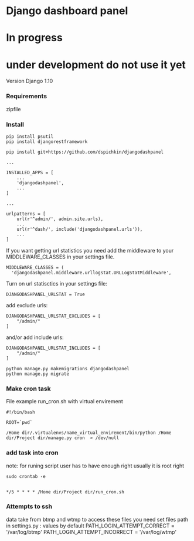 Django dashboard panel
======================

# In progress 
# under development do not use it yet

Version Django 1.10 

### Requirements

zipfile


### Install


```
pip install psutil
pip install djangorestframework

pip install git+https://github.com/dspichkin/djangodashpanel

...

INSTALLED_APPS = [
    ...
    'djangodashpanel',
    ...
]

...

urlpatterns = [
    url(r'^admin/', admin.site.urls),
    ...
    url(r'^dash/', include('djangodashpanel.urls')),
    ...
]
```


If you want getting url statistics you need add the middleware to your MIDDLEWARE_CLASSES in your settings file.

```
MIDDLEWARE_CLASSES = (
  'djangodashpanel.middleware.urllogstat.URLLogStatMiddleware',
```

Turn on url statisctics in your settings file:
```
DJANGODASHPANEL_URLSTAT = True
```

add exclude urls:
```
DJANGODASHPANEL_URLSTAT_EXCLUDES = [
    "/admin/"
]
```

and/or add include urls:
```
DJANGODASHPANEL_URLSTAT_INCLUDES = [
    "/admin/"
]
```

```
python manage.py makemigrations djangodashpanel
python manage.py migrate

```


### Make cron task

File example run_cron.sh with virtual envirement

```
#!/bin/bash

ROOT=`pwd`

/Home dir/.virtualenvs/name_virtual_envirement/bin/python /Home dir/Project dir/manage.py cron  > /dev/null

```

### add task into cron
note: for runing script user has to have enough right usually it is root right

```
sudo crontab -e


*/5 * * * * /Home dir/Project dir/run_cron.sh
```

### Attempts to ssh

data take from btmp and wtmp
to access these files you need set files path in settings.py :
values by default
PATH_LOGIN_ATTEMPT_CORRECT = '/var/log/btmp'
PATH_LOGIN_ATTEMPT_INCORRECT = '/var/log/wtmp'




